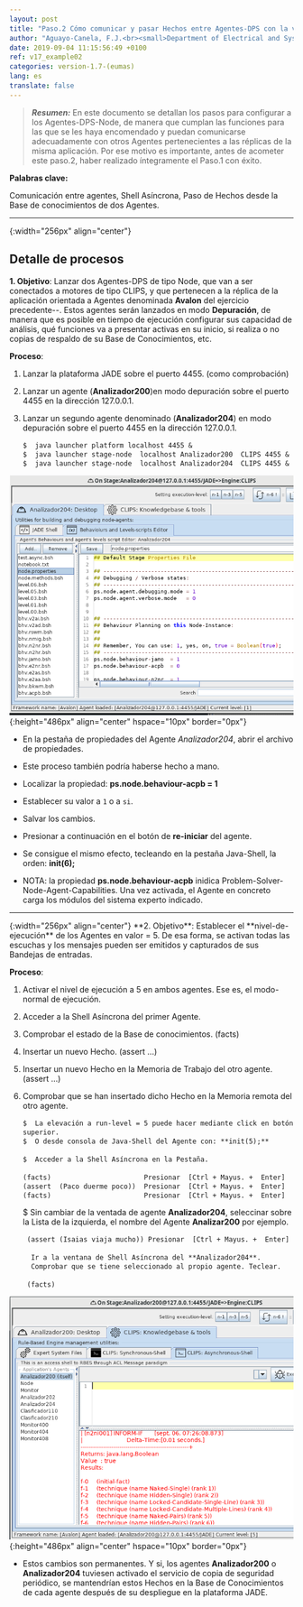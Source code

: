```yaml
---
layout: post
title: "Paso.2 Cómo comunicar y pasar Hechos entre Agentes-DPS con la version-1.7"
author: "Aguayo-Canela, F.J.<br><small>Department of Electrical and Systems Engineering and Automation (2012-17)<br>School of Industrial Engineering and Information Technology. <b>University of Leon</b> (SPAIN)</small>"
date: 2019-09-04 11:15:56:49 +0100
ref: v17_example02
categories: version-1.7-(eumas)
lang: es
translate: false
---
```





>  **_Resumen:_** En este documento se detallan los pasos para configurar a los Agentes-DPS-Node, de manera que cumplan las funciones para las que se les haya encomendado y puedan comunicarse adecuadamente con otros Agentes pertenecientes a las réplicas de la misma aplicación. Por ese motivo es importante, antes de acometer este paso.2, haber realizado íntegramente el Paso.1 con éxito.


**Palabras clave:** 

Comunicación entre agentes, Shell Asíncrona, Paso de Hechos desde la Base de conocimientos de dos Agentes.




<hr>{:width="256px" align="center"}
<br>






## Detalle de procesos


**1. Objetivo**: Lanzar dos Agentes-DPS de tipo Node, que van a ser conectados a motores de tipo CLIPS, y que pertenecen a la réplica de la aplicación orientada a Agentes denominada **Avalon** del ejercicio precedente--. Estos agentes serán lanzados en modo **Depuración**, de manera que es posible en tiempo de ejecución configurar sus capacidad de análisis, qué funciones va a presentar activas en su inicio, si realiza o no copias de respaldo de su Base de Conocimientos, etc.


**Proceso**:
1.  Lanzar la plataforma JADE sobre el puerto 4455. (como comprobación)
1.  Lanzar un agente (**Analizador200**)en modo depuración sobre el puerto 4455 en la dirección 127.0.0.1.
1.  Lanzar un segundo agente denominado (**Analizador204**) en modo depuración sobre el puerto 4455 en la dirección 127.0.0.1.



        $  java launcher platform localhost 4455 &
        $  java launcher stage-node  localhost Analizador200  CLIPS 4455 & 
        $  java launcher stage-node  localhost Analizador204  CLIPS 4455 &


![TicketBoard](/assets/images/analizador204.png){:height="486px" align="center" hspace="10px"  border="0px"}



-  En la pestaña de propiedades del Agente _Analizador204_, abrir el archivo de propiedades.
-  Este proceso también podría haberse hecho a mano. 
-  Localizar la propiedad: **ps.node.behaviour-acpb  = 1**
-  Establecer su valor a `1` o a `si`.
-  Salvar los cambios. 
-  Presionar a continuación en el botón de **re-iniciar** del agente.  
-  Se consigue el mismo efecto, tecleando en la pestaña Java-Shell, la orden: **init(6);**




-  NOTA: la propiedad **ps.node.behaviour-acpb** inidica Problem-Solver-Node-Agent-Capabilities. Una vez activada, el Agente en concreto carga los módulos del sistema experto indicado.




<hr>{:width="256px" align="center"}
**2. Objetivo**: Establecer el **nivel-de-ejecución** de los Agentes en valor = 5. De esa forma, se activan todas las escuchas y los mensajes pueden ser emitidos y capturados de sus Bandejas de entradas.



**Proceso**:
1.  Activar el nivel de ejecución a 5 en ambos agentes. Ese es, el modo-normal de ejecución.
1.  Acceder a la Shell Asíncrona del primer Agente. 
1.  Comprobar el estado de la Base de conocimientos. (facts)
1.  Insertar  un nuevo Hecho. (assert ...)
1.  Insertar  un nuevo Hecho en la Memoria de Trabajo del otro agente. (assert ...)
1.  Comprobar que se han insertado dicho Hecho en la Memoria remota del otro agente.

        $  La elevación a run-level = 5 puede hacer mediante click en botón superior.
        $  O desde consola de Java-Shell del Agente con: **init(5);**

        $  Acceder a la Shell Asíncrona en la Pestaña.
        
        (facts)                       Presionar  [Ctrl + Mayus. +  Enter] 
        (assert  (Paco duerme poco))  Presionar  [Ctrl + Mayus. +  Enter]
        (facts)                       Presionar  [Ctrl + Mayus. +  Enter]


       $ Sin cambiar de la ventada de agente **Analizador204**, seleccinar sobre 
         la Lista de la izquierda, el nombre del Agente **Analizar200** por ejemplo.

         (assert (Isaias viaja mucho)) Presionar  [Ctrl + Mayus. +  Enter]
         
          Ir a la ventana de Shell Asíncrona del **Analizador204**.
          Comprobar que se tiene seleccionado al propio agente. Teclear.

         (facts)



![TicketBoard](/assets/images/analizador20o-asincrona.png){:height="486px" align="center" hspace="10px"  border="0px"}


- Estos cambios son permanentes. Y si, los agentes **Analizador200** o **Analizador204** tuviesen activado el servicio de copia de seguridad periódico, se mantendrían estos Hechos en la Base de Conocimientos de cada agente después de su despliegue en la plataforma JADE. 


 
